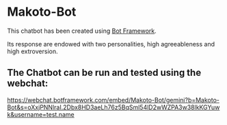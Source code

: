 # Makoto-Bot

This chatbot has been created using [Bot Framework](https://dev.botframework.com).

Its response are endowed with two personalities, high agreeableness and high extroversion. 

## The Chatbot can be run and tested using the webchat:

https://webchat.botframework.com/embed/Makoto-Bot/gemini?b=Makoto-Bot&s=oXxjPNNlraI.2Dbx8HD3aeLh76z5BqSml54lD2wWZPA3w38lkKGYuwk&username=test.name
